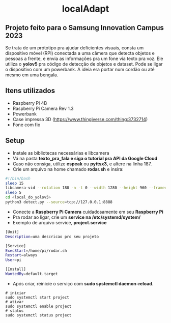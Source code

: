 <p align="center">
  <h1 align="center">localAdapt</h1>
</p>

## Projeto feito para o Samsung Innovation Campus 2023
Se trata de um prótotipo pra ajudar deficientes visuais, consta um dispositivo móvel (RPI) conectada a uma câmera que detecta objetos e pessoas a frente, e envia as informações pra um fone via texto pra voz. Ele utiliza o **yolov5** pra código de detecção de objetos e dataset. Pode se ligar o dispositivo com um powerbank. A ideia era portar num cordão ou até mesmo em uma bengala.

## Itens utilizados
- Raspberry Pi 4B
- Raspberry Pi Camera Rev 1.3
- Powerbank
- Case impressa 3D (https://www.thingiverse.com/thing:3732714)
- Fone com fio

## Setup  
- Instale as bibliotecas necessárias e libcamera
- Vá na pasta **texto_pra_fala e siga o tutorial pra API da Google Cloud**
- Caso não consiga, utilize **espeak** ou **pyttsx3**, e altere na linha 187.
- Crie um arquivo na home chamado **rodar.sh** e insira:
```sh
#!/bin/bash
sleep 15
libcamera-vid --rotation 180 -n -t 0 --width 1280 --height 960 --framerate 1 -->
sleep 5
cd <local_do_yolov5>
python3 detect.py --source=tcp://127.0.0.1:8888
```
- Conecte a **Raspberry Pi Camera** cuidadosamente em seu **Raspberry Pi**
- Pra rodar ao ligar, crie um **service na /etc/systemd/system/** 
- Exemplo de arquivo service, **project.service**
```sh
[Unit]
Description=uma descricao pro seu projeto

[Service]
ExecStart=/home/pi/rodar.sh
Restart=always
User=pi

[Install]
WantedBy=default.target
```

- Após criar, reinicie o serviço com **sudo systemctl daemon-reload**.

```
# iniciar 
sudo systemctl start project
# ativar
sudo systemctl enable project
# status
sudo systemctl status project
```
